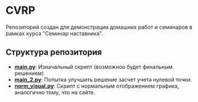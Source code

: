 # CVRP
Репозиторий создан для демонстрации домашних работ и семинаров в рамках курса "Семинар наставника".


## Структура репозитория

- **[main.py](https://github.com/DanLip02/CVRP/blob/v1/main.py)**: Изначальный скрипт (возможноо будет финальным решением)
- **[main_2.py](https://github.com/DanLip02/CVRP/blob/v1/main_2.py)**: Попытка улучшить решение засчет учета нулевой точки.
- **[norm_visual.py](https://github.com/DanLip02/CVRP/blob/v1/norm_visual.py)**: Скрипт с нормальным отображением графика, аналогично тому, что на сайте. 
  